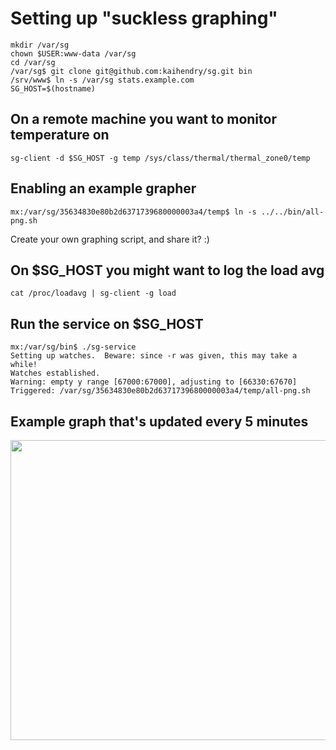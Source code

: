 # Setting up "suckless graphing"

	mkdir /var/sg
	chown $USER:www-data /var/sg
	cd /var/sg
	/var/sg$ git clone git@github.com:kaihendry/sg.git bin
	/srv/www$ ln -s /var/sg stats.example.com
	SG_HOST=$(hostname)

## On a remote machine you want to monitor temperature on

	sg-client -d $SG_HOST -g temp /sys/class/thermal/thermal_zone0/temp

## Enabling an example grapher

	mx:/var/sg/35634830e80b2d6371739680000003a4/temp$ ln -s ../../bin/all-png.sh

Create your own graphing script, and share it? :)

## On $SG_HOST you might want to log the load avg

	cat /proc/loadavg | sg-client -g load

## Run the service on $SG_HOST

	mx:/var/sg/bin$ ./sg-service
	Setting up watches.  Beware: since -r was given, this may take a while!
	Watches established.
	Warning: empty y range [67000:67000], adjusting to [66330:67670]
	Triggered: /var/sg/35634830e80b2d6371739680000003a4/temp/all-png.sh

## Example graph that's updated every 5 minutes

<img width=640 height=480 src=http://stats.webconverger.org/35634830e80b2d6371739680000003a4/temp/all.png>
